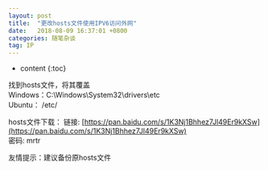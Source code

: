 ```yaml
---
layout: post
title:  "更改hosts文件使用IPV6访问外网"
date:   2018-08-09 16:37:01 +0800
categories: 随笔杂谈
tag: IP
---
```


* content
{:toc}


找到hosts文件，将其覆盖  
Windows：C:\Windows\System32\drivers\etc  
Ubuntu： /etc/  

hosts文件下载：
链接: [https://pan.baidu.com/s/1K3Nj1Bhhez7Jl49Er9kXSw](https://pan.baidu.com/s/1K3Nj1Bhhez7Jl49Er9kXSw)    
密码: mrtr  

友情提示：建议备份原hosts文件
